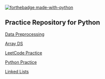 [![forthebadge made-with-python](http://ForTheBadge.com/images/badges/made-with-python.svg)](https://www.python.org/)

## Practice Repository for Python

[Data Preprocessing](https://github.com/KarthikKaiplody/Practice_Repo/blob/master/Data_Preprocessing.ipynb)

[Array DS](https://github.com/KarthikKaiplody/Practice_Repo/blob/master/ArrayDS.ipynb)

[LeetCode Practice](https://github.com/KarthikKaiplody/Practice_Repo/blob/master/LeetCode_Arrays.ipynb)

[Python Practice](https://github.com/KarthikKaiplody/Practice_Repo/blob/master/Python%2BPractice.ipynb)

[Linked Lists]()
